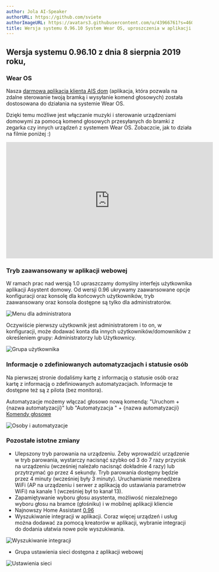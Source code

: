 ```yaml
---
author: Jola AI-Speaker
authorURL: https://github.com/sviete
authorImageURL: https://avatars3.githubusercontent.com/u/43966761?s=460&v=4
title: Wersja systemu 0.96.10 System Wear OS, uproszczenia w aplikacji
---
```


## Wersja systemu 0.96.10 z dnia 8 sierpnia 2019 roku,

### Wear OS

Nasza <a href="https://play.google.com/store/apps/details?id=pl.sviete.dom" target="_blank">darmowa aplikacja klienta AIS dom</a> (aplikacja, która pozwala na zdalne sterowanie twoją bramką i wysyłanie komend głosowych) została dostosowana do działania na systemie Wear OS.

Dzięki temu możliwe jest włączanie muzyki i sterowanie urządzeniami domowymi za pomocą komend głosowych przesyłanych do bramki z zegarka czy innych urządzeń z systemem Wear OS. Zobaczcie, jak to działa na filmie poniżej :)

<iframe width="560" height="315"  src="https://www.youtube.com/embed/_PY8FsPDQzA" frameborder="0" allowfullscreen></iframe>

<!--truncate-->

### Tryb zaawansowany w aplikacji webowej

W ramach prac nad wersją 1.0 upraszczamy domyślny interfejs użytkownika aplikacji Asystent domowy. Od wersji 0.96 ukrywamy zaawansowane opcje konfiguracji oraz konsolę dla końcowych użytkowników, tryb zaawansowany oraz konsola dostępne są tylko dla administratorów.


![Menu dla administratora](/img/en/blog/new_menu_for_admins.png)

Oczywiście pierwszy użytkownik jest administratorem i to on, w konfiguracji, może dodawać konta dla innych użytkowników/domowników z określeniem grupy: Administratorzy lub Użytkownicy.

![Grupa użytkownika](/img/en/blog/user_group.png)

### Informacje o zdefiniowanych automatyzacjach i statusie osób

Na pierwszej stronie dodaliśmy kartę z informacją o statusie osób oraz kartę z informacją o zdefiniowanych automatyzacjach.
Informacje te dostępne też są z pilota (bez monitora).

Automatyzacje możemy włączać głosowo nową komendą: "Uruchom + {nazwa automatyzacji}" lub "Automatyzacja " + {nazwa automatyzacji}
[Komendy głosowe](/docs/ais_app_assistent_commands#uruchamianie-automatyzacji)


![Osoby i automatyzacje](/img/en/blog/persons_and_automations.png)


### Pozostałe istotne zmiany

- Ulepszony tryb parowania na urządzeniu. Żeby wprowadzić urządzenie w tryb parowania, wystarczy nacisnąć szybko od 3 do 7 razy przycisk na urządzeniu (wcześniej należało nacisnąć dokładnie 4 razy) lub przytrzymać go przez 4 sekundy. Tryb parowania dostępny będzie przez 4 minuty (wcześniej były 3 minuty). Uruchamianie menedżera WiFi (AP na urządzeniu i serwer z aplikacją do ustawiania parametrów WiFi) na kanale 1 (wcześniej był to kanał 13).
- Zapamiętywanie wyboru głosu asystenta, możliwość niezależnego wyboru głosu na bramce (głośniku) i w mobilnej aplikacji kliencie
- Najnowszy Home Assistant <a href="https://www.home-assistant.io/blog/2019/07/17/release-96/" target="_blank">0.96</a>
- Wyszukiwanie integracji w aplikacji. Coraz więcej urządzeń i usług można dodawać za pomocą kreatorów w aplikacji, wybranie integracji do dodania ułatwia nowe pole wyszukiwania.

![Wyszukiwanie integracji](/img/en/blog/search_integration.png)

- Grupa ustawienia sieci dostępna z aplikacji webowej

![Ustawienia sieci](/img/en/blog/network_settings.png)
